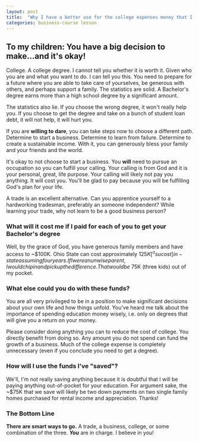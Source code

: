 ```yaml
---
layout: post
title:  "Why I have a better use for the college expenses money that I will save by not sending my children to college"
categories: business-course lesson
---
```


## To my children:  You have a big decision to make...and it's okay!

College.  A college degree.  I cannot tell you whether it is worth it. Given who you are and what you want to do.  I can tell you this.  You need to prepare for a future where you are able to take care of yourselves, be generous with others, and perhaps support a family.  The statistics are solid. A Bachelor's degree earns more than a high school degree by a significant amount.

The statistics also lie.  If you choose the wrong degree, it won't really help you.  If you choose to get the degree and take on a bunch of student loan debt, it will not help, it will hurt you.  

If you are __willing to dare__, you can take steps now to choose a different path.  Determine to start a business.  Determine to learn from failure.  Determine to create a sustainable income.  With it, you can generously bless your family and your friends and the world.

It's okay to not choose to start a business.  You __will__ need to pursue an occupation so you can fulfill your calling.  Your calling is from God and it is your personal, great, life purpose.  Your calling will likely not pay you anything. It will cost you.  You'll be glad to pay because you will be fulfilling God's plan for your life.

A trade is an excellent alternative.  Can you apprentice yourself to a hardworking tradesman, preferably an someone independent?  While learning your trade, why not learn to be a good business person?  

### What will it cost me if I paid for each of you to get your Bachelor's degree

Well, by the grace of God, you have generous family members and have access to ~$100K. Ohio State can cost approximately $125K[^osucost] in-state assuming four years.  If I were an unwise parent, I would chip in and pick up the difference.  That would be ~$75K (three kids) out of my pocket.

### What else could you do with these funds?

You are all very privileged to be in a position to make significant decisions about your own life and how things unfold.  You've heard me talk about the importance of spending education money wisely, i.e. only on degrees that will give you a return on your money.  

Please consider doing anything you can to reduce the cost of college.  You directly benefit from doing so.  Any amount you do not spend can fund the growth of a business.  Much of the college expense is completely unnecessary (even if you conclude you need to get a degree).

### How will I use the funds I've "saved"?

We'll, I'm not really saving anything because it is doubtful that I will be paying anything out-of-pocket for your education.  For argument sake, the ~$75K that we save will likely be two down payments on two single family homes purchased for rental income and appreciation.  Thanks!

### The Bottom Line

__There are smart ways to go.__  A trade, a business, college, or some combination of the three.  ___You___ are in charge.  I believe in you!



[^osucost]: [collegecalc.org](https://www.collegecalc.org/colleges/ohio/ohio-state-university-main-campus/)
